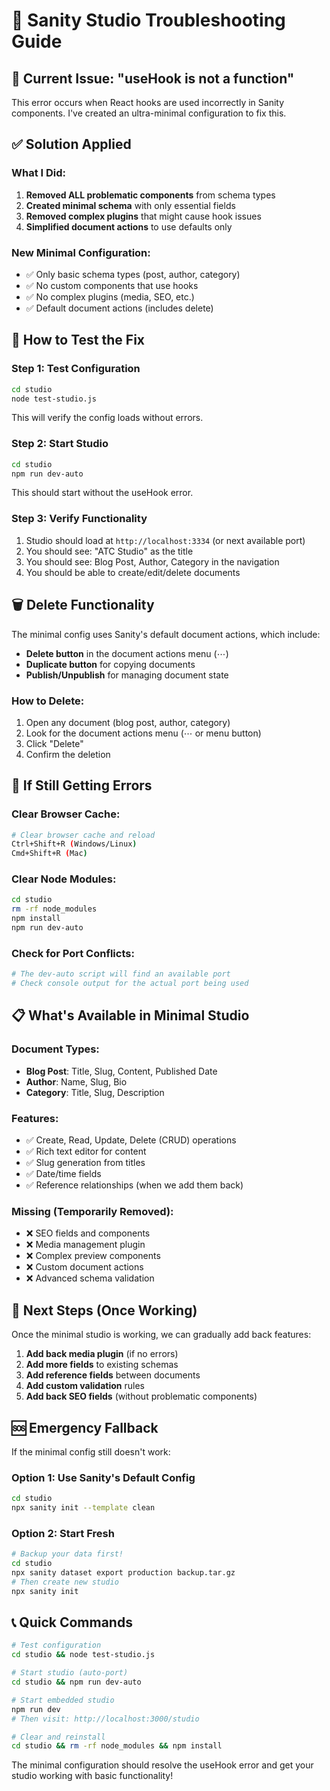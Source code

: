 # 🔧 Sanity Studio Troubleshooting Guide

## 🚨 Current Issue: "useHook is not a function"

This error occurs when React hooks are used incorrectly in Sanity components. I've created an ultra-minimal configuration to fix this.

## ✅ **Solution Applied**

### **What I Did:**
1. **Removed ALL problematic components** from schema types
2. **Created minimal schema** with only essential fields
3. **Removed complex plugins** that might cause hook issues
4. **Simplified document actions** to use defaults only

### **New Minimal Configuration:**
- ✅ Only basic schema types (post, author, category)
- ✅ No custom components that use hooks
- ✅ No complex plugins (media, SEO, etc.)
- ✅ Default document actions (includes delete)

## 🚀 **How to Test the Fix**

### **Step 1: Test Configuration**
```bash
cd studio
node test-studio.js
```
This will verify the config loads without errors.

### **Step 2: Start Studio**
```bash
cd studio
npm run dev-auto
```
This should start without the useHook error.

### **Step 3: Verify Functionality**
1. Studio should load at `http://localhost:3334` (or next available port)
2. You should see: "ATC Studio" as the title
3. You should see: Blog Post, Author, Category in the navigation
4. You should be able to create/edit/delete documents

## 🗑️ **Delete Functionality**

The minimal config uses Sanity's default document actions, which include:
- **Delete button** in the document actions menu (⋯)
- **Duplicate button** for copying documents
- **Publish/Unpublish** for managing document state

### **How to Delete:**
1. Open any document (blog post, author, category)
2. Look for the document actions menu (⋯ or menu button)
3. Click "Delete"
4. Confirm the deletion

## 🔄 **If Still Getting Errors**

### **Clear Browser Cache:**
```bash
# Clear browser cache and reload
Ctrl+Shift+R (Windows/Linux)
Cmd+Shift+R (Mac)
```

### **Clear Node Modules:**
```bash
cd studio
rm -rf node_modules
npm install
npm run dev-auto
```

### **Check for Port Conflicts:**
```bash
# The dev-auto script will find an available port
# Check console output for the actual port being used
```

## 📋 **What's Available in Minimal Studio**

### **Document Types:**
- **Blog Post**: Title, Slug, Content, Published Date
- **Author**: Name, Slug, Bio
- **Category**: Title, Slug, Description

### **Features:**
- ✅ Create, Read, Update, Delete (CRUD) operations
- ✅ Rich text editor for content
- ✅ Slug generation from titles
- ✅ Date/time fields
- ✅ Reference relationships (when we add them back)

### **Missing (Temporarily Removed):**
- ❌ SEO fields and components
- ❌ Media management plugin
- ❌ Complex preview components
- ❌ Custom document actions
- ❌ Advanced schema validation

## 🔮 **Next Steps (Once Working)**

Once the minimal studio is working, we can gradually add back features:

1. **Add back media plugin** (if no errors)
2. **Add more fields** to existing schemas
3. **Add reference fields** between documents
4. **Add custom validation** rules
5. **Add back SEO fields** (without problematic components)

## 🆘 **Emergency Fallback**

If the minimal config still doesn't work:

### **Option 1: Use Sanity's Default Config**
```bash
cd studio
npx sanity init --template clean
```

### **Option 2: Start Fresh**
```bash
# Backup your data first!
cd studio
npx sanity dataset export production backup.tar.gz
# Then create new studio
npx sanity init
```

## 📞 **Quick Commands**

```bash
# Test configuration
cd studio && node test-studio.js

# Start studio (auto-port)
cd studio && npm run dev-auto

# Start embedded studio
npm run dev
# Then visit: http://localhost:3000/studio

# Clear and reinstall
cd studio && rm -rf node_modules && npm install
```

The minimal configuration should resolve the useHook error and get your studio working with basic functionality!